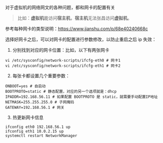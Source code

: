 对于虚拟机的网络网文的各种问题，都和网卡的配置有关
> 比如：**虚拟机**能访问**宿主机**，**宿主机**无法张昌访问**虚拟机**。

参考每种网卡的类型说明：https://www.jianshu.com/p/68e40240668c

选择好网卡之后，可以对网卡的配置进行参数修改，以防止重启之后 ip 失效：

1. 分别找到对应的网卡位置：比如，以下有两张网卡
``` shell
vi /etc/sysconfig/network-scripts/ifcfg-eth0 # 网卡1
vi /etc/sysconfig/network-scripts/ifcfg-eth1 # 网卡2
```

2. 每张卡都设置几个重要参数：
``` shell
ONBOOT=yes # 自启动
BOOTPROTO=static # 静态配置，对应的另一个选项就是：dhcp
IPADDR=192.168.56.11 # 如果配置 BOOTPROTO 是 static，就需要手动配置IP地址
NETMASK=255.255.255.0 # 子网掩码
GATEWAY=192.168.56.1 # 网关
```

3. 热更新网卡信息
``` shell
ifconfig eth0 192.168.56.1 up
ifconfig eth1 10.0.2.15 up
systemctl restart NetworkManager
```
